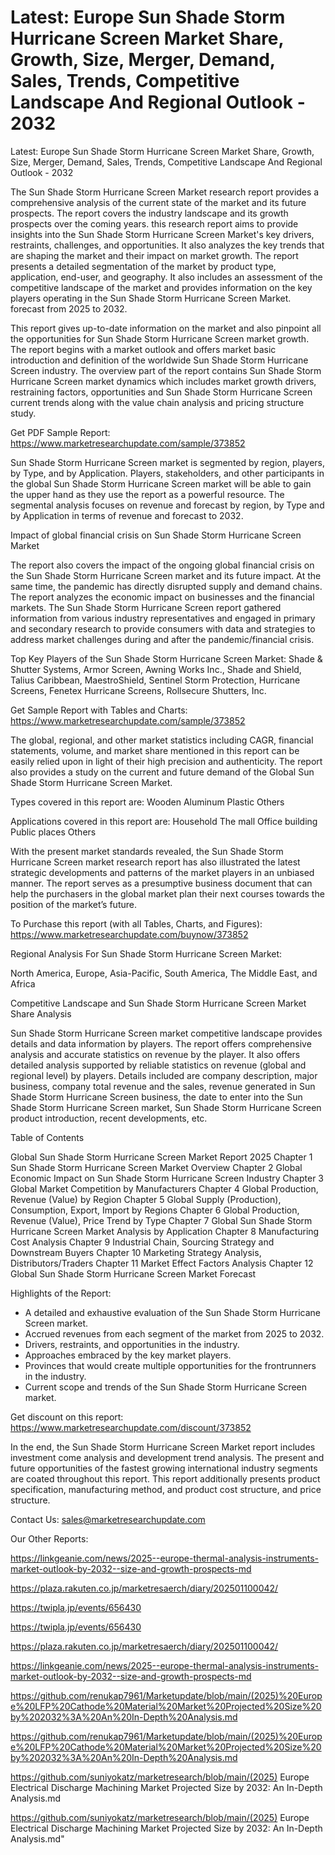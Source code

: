 # Latest: Europe Sun Shade Storm Hurricane Screen Market Share, Growth, Size, Merger, Demand, Sales, Trends, Competitive Landscape And Regional Outlook - 2032
 Latest: Europe Sun Shade Storm Hurricane Screen Market Share, Growth, Size, Merger, Demand, Sales, Trends, Competitive Landscape And Regional Outlook - 2032

The Sun Shade Storm Hurricane Screen Market research report provides a comprehensive analysis of the current state of the market and its future prospects. The report covers the industry landscape and its growth prospects over the coming years. this research report aims to provide insights into the Sun Shade Storm Hurricane Screen Market's key drivers, restraints, challenges, and opportunities. It also analyzes the key trends that are shaping the market and their impact on market growth. The report presents a detailed segmentation of the market by product type, application, end-user, and geography. It also includes an assessment of the competitive landscape of the market and provides information on the key players operating in the Sun Shade Storm Hurricane Screen Market. forecast from 2025 to 2032.

This report gives up-to-date information on the market and also pinpoint all the opportunities for Sun Shade Storm Hurricane Screen market growth. The report begins with a market outlook and offers market basic introduction and definition of the worldwide Sun Shade Storm Hurricane Screen industry. The overview part of the report contains Sun Shade Storm Hurricane Screen market dynamics which includes market growth drivers, restraining factors, opportunities and Sun Shade Storm Hurricane Screen current trends along with the value chain analysis and pricing structure study.

Get PDF Sample Report: https://www.marketresearchupdate.com/sample/373852

Sun Shade Storm Hurricane Screen market is segmented by region, players, by Type, and by Application. Players, stakeholders, and other participants in the global Sun Shade Storm Hurricane Screen market will be able to gain the upper hand as they use the report as a powerful resource. The segmental analysis focuses on revenue and forecast by region, by Type and by Application in terms of revenue and forecast to 2032.

Impact of global financial crisis on Sun Shade Storm Hurricane Screen Market

The report also covers the impact of the ongoing global financial crisis on the Sun Shade Storm Hurricane Screen market and its future impact. At the same time, the pandemic has directly disrupted supply and demand chains. The report analyzes the economic impact on businesses and the financial markets. The Sun Shade Storm Hurricane Screen report gathered information from various industry representatives and engaged in primary and secondary research to provide consumers with data and strategies to address market challenges during and after the pandemic/financial crisis.

Top Key Players of the Sun Shade Storm Hurricane Screen Market:
Shade & Shutter Systems, Armor Screen, Awning Works Inc., Shade and Shield, Talius Caribbean, MaestroShield, Sentinel Storm Protection, Hurricane Screens, Fenetex Hurricane Screens, Rollsecure Shutters, Inc.


Get Sample Report with Tables and Charts: https://www.marketresearchupdate.com/sample/373852

The global, regional, and other market statistics including CAGR, financial statements, volume, and market share mentioned in this report can be easily relied upon in light of their high precision and authenticity. The report also provides a study on the current and future demand of the Global Sun Shade Storm Hurricane Screen Market.

Types covered in this report are:
Wooden
Aluminum
Plastic
Others


Applications covered in this report are:
Household
The mall
Office building
Public places
Others


With the present market standards revealed, the Sun Shade Storm Hurricane Screen market research report has also illustrated the latest strategic developments and patterns of the market players in an unbiased manner. The report serves as a presumptive business document that can help the purchasers in the global market plan their next courses towards the position of the market’s future.

To Purchase this report (with all Tables, Charts, and Figures): https://www.marketresearchupdate.com/buynow/373852

Regional Analysis For Sun Shade Storm Hurricane Screen Market:

North America, Europe, Asia-Pacific, South America, The Middle East, and Africa

Competitive Landscape and Sun Shade Storm Hurricane Screen Market Share Analysis

Sun Shade Storm Hurricane Screen market competitive landscape provides details and data information by players. The report offers comprehensive analysis and accurate statistics on revenue by the player. It also offers detailed analysis supported by reliable statistics on revenue (global and regional level) by players. Details included are company description, major business, company total revenue and the sales, revenue generated in Sun Shade Storm Hurricane Screen business, the date to enter into the Sun Shade Storm Hurricane Screen market, Sun Shade Storm Hurricane Screen product introduction, recent developments, etc.

Table of Contents

Global Sun Shade Storm Hurricane Screen Market Report 2025
Chapter 1 Sun Shade Storm Hurricane Screen Market Overview
Chapter 2 Global Economic Impact on Sun Shade Storm Hurricane Screen Industry
Chapter 3 Global Market Competition by Manufacturers
Chapter 4 Global Production, Revenue (Value) by Region
Chapter 5 Global Supply (Production), Consumption, Export, Import by Regions
Chapter 6 Global Production, Revenue (Value), Price Trend by Type
Chapter 7 Global Sun Shade Storm Hurricane Screen Market Analysis by Application
Chapter 8 Manufacturing Cost Analysis
Chapter 9 Industrial Chain, Sourcing Strategy and Downstream Buyers
Chapter 10 Marketing Strategy Analysis, Distributors/Traders
Chapter 11 Market Effect Factors Analysis
Chapter 12 Global Sun Shade Storm Hurricane Screen Market Forecast

Highlights of the Report:

- A detailed and exhaustive evaluation of the Sun Shade Storm Hurricane Screen market.
- Accrued revenues from each segment of the market from 2025 to 2032.
- Drivers, restraints, and opportunities in the industry.
- Approaches embraced by the key market players.
- Provinces that would create multiple opportunities for the frontrunners in the industry.
- Current scope and trends of the Sun Shade Storm Hurricane Screen market.

Get discount on this report: https://www.marketresearchupdate.com/discount/373852

In the end, the Sun Shade Storm Hurricane Screen Market report includes investment come analysis and development trend analysis. The present and future opportunities of the fastest growing international industry segments are coated throughout this report. This report additionally presents product specification, manufacturing method, and product cost structure, and price structure.

Contact Us:
sales@marketresearchupdate.com

Our Other Reports:

https://linkgeanie.com/news/2025--europe-thermal-analysis-instruments-market-outlook-by-2032--size-and-growth-prospects-md

https://plaza.rakuten.co.jp/marketresaerch/diary/202501100042/

https://twipla.jp/events/656430

https://twipla.jp/events/656430

https://plaza.rakuten.co.jp/marketresaerch/diary/202501100042/

https://linkgeanie.com/news/2025--europe-thermal-analysis-instruments-market-outlook-by-2032--size-and-growth-prospects-md

https://github.com/renukap7961/Marketupdate/blob/main/(2025)%20Europe%20LFP%20Cathode%20Material%20Market%20Projected%20Size%20by%202032%3A%20An%20In-Depth%20Analysis.md

https://github.com/renukap7961/Marketupdate/blob/main/(2025)%20Europe%20LFP%20Cathode%20Material%20Market%20Projected%20Size%20by%202032%3A%20An%20In-Depth%20Analysis.md

https://github.com/suniyokatz/marketresearch/blob/main/(2025) Europe Electrical Discharge Machining Market Projected Size by 2032: An In-Depth Analysis.md

https://github.com/suniyokatz/marketresearch/blob/main/(2025) Europe Electrical Discharge Machining Market Projected Size by 2032: An In-Depth Analysis.md"
